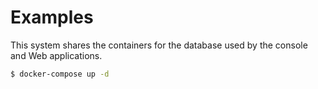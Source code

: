 # Examples

This system shares the containers for the database used by the console and Web
applications.

```bash
$ docker-compose up -d
```

